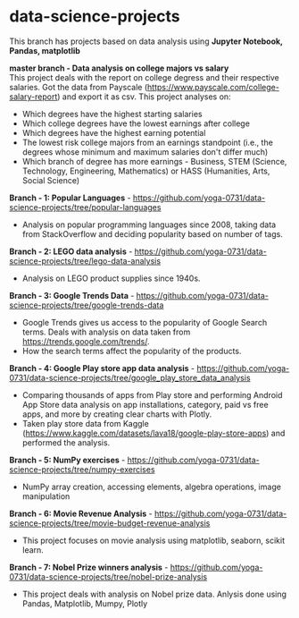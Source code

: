 # data-science-projects

This branch has projects based on data analysis using **Jupyter Notebook, Pandas, matplotlib**  

**master branch - Data analysis on college majors vs salary**  
  This project deals with the report on college degress and their respective salaries. Got the data from Payscale (https://www.payscale.com/college-salary-report) and export it as csv. This project analyses on:  
  - Which degrees have the highest starting salaries
  - Which college degrees have the lowest earnings after college
  - Which degrees have the highest earning potential
  - The lowest risk college majors from an earnings standpoint (i.e., the degrees whose minimum and maximum salaries don't differ much)
  - Which branch of degree has more earnings -  Business, STEM (Science, Technology, Engineering, Mathematics) or HASS (Humanities, Arts, Social Science)

**Branch - 1: Popular Languages** - https://github.com/yoga-0731/data-science-projects/tree/popular-languages
  - Analysis on popular programming languages since 2008, taking data from StackOverflow and deciding popularity based on number of tags.

**Branch - 2: LEGO data analysis** - https://github.com/yoga-0731/data-science-projects/tree/lego-data-analysis
  - Analysis on LEGO product supplies since 1940s.

**Branch - 3: Google Trends Data** - https://github.com/yoga-0731/data-science-projects/tree/google-trends-data
  - Google Trends gives us access to the popularity of Google Search terms. Deals with analysis on data taken from https://trends.google.com/trends/.
  - How the search terms affect the popularity of the products.

**Branch - 4: Google Play store app data analysis** - https://github.com/yoga-0731/data-science-projects/tree/google_play_store_data_analysis
  - Comparing thousands of apps from Play store and performing Android App Store data analysis on app installations, category, paid vs free apps, and more by creating clear charts with Plotly.
  - Taken play store data from Kaggle (https://www.kaggle.com/datasets/lava18/google-play-store-apps) and performed the analysis.

**Branch - 5: NumPy exercises** - https://github.com/yoga-0731/data-science-projects/tree/numpy-exercises
  - NumPy array creation, accessing elements, algebra operations, image manipulation

**Branch - 6: Movie Revenue Analysis** - https://github.com/yoga-0731/data-science-projects/tree/movie-budget-revenue-analysis
  - This project focuses on movie analysis using matplotlib, seaborn, scikit learn.

**Branch - 7: Nobel Prize winners analysis** - https://github.com/yoga-0731/data-science-projects/tree/nobel-prize-analysis
  - This project deals with analysis on Nobel prize data. Anlysis done using Pandas, Matplotlib, Mumpy, Plotly

